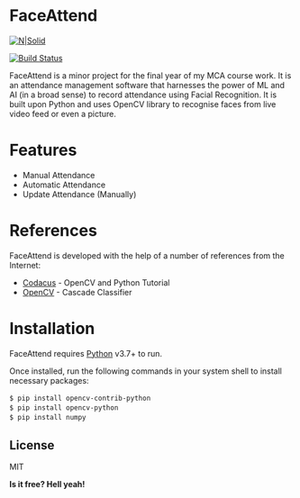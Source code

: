 # FaceAttend

[![N|Solid](<img align="center" src="https://raw.githubusercontent.com/mayanxoni/FaceAttend/master/splash.png">)](https://github.com/mayanxoni/FaceAttend)

[![Build Status](https://img.shields.io/badge/build%20status-in%20progess-green)](https://github.com/mayanxoni/FaceAttend/issues)

FaceAttend is a minor project for the final year of my MCA course work. It is an attendance management software that harnesses the power of ML and AI (in a broad sense) to record attendance using Facial Recognition. It is built upon Python and uses OpenCV library to recognise faces from live video feed or even a picture.

# Features

  - Manual Attendance
  - Automatic Attendance
  - Update Attendance (Manually)

# References

FaceAttend is developed with the help of a number of references from the Internet:

* [Codacus] - OpenCV and Python Tutorial
* [OpenCV] - Cascade Classifier

# Installation

FaceAttend requires [Python](http://python.org/) v3.7+ to run.

Once installed, run the following commands in your system shell to install necessary packages:

```sh
$ pip install opencv-contrib-python
$ pip install opencv-python
$ pip install numpy
```

[//]: # (# Plugins)

[//]: # (Dillinger is currently extended with the following plugins. Instructions on how to use them in your own application are linked below.)

[//]: # (| Plugin | README |)
[//]: # (| ------ | ------ |)
[//]: # (| Dropbox | [plugins/dropbox/README.md][PlDb] |)
[//]: # (| GitHub | [plugins/github/README.md][PlGh] |)
[//]: # (| Google Drive | [plugins/googledrive/README.md][PlGd] |)
[//]: # (| OneDrive | [plugins/onedrive/README.md][PlOd] |)
[//]: # (| Medium | [plugins/medium/README.md][PlMe] |)
[//]: # (| Google Analytics | [plugins/googleanalytics/README.md][PlGa] |)

License
----

MIT


**Is it free? Hell yeah!**

   [OpenCV]: <https://docs.opencv.org/3.4/db/d28/tutorial_cascade_classifier.html>
   [Codacus]: <https://www.youtube.com/playlist?list=PLnjEM1fs09cGGjdCLSue8Kw7GmWDhGlMh>
